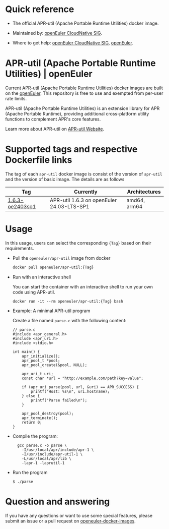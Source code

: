 # Quick reference

- The official APR-util (Apache Portable Runtime Utilities) docker image.

- Maintained by: [openEuler CloudNative SIG](https://gitee.com/openeuler/cloudnative).

- Where to get help: [openEuler CloudNative SIG](https://gitee.com/openeuler/cloudnative), [openEuler](https://gitee.com/openeuler/community).

# APR-util (Apache Portable Runtime Utilities) | openEuler
Current APR-util (Apache Portable Runtime Utilities) docker images are built on the [openEuler](https://repo.openeuler.org/). This repository is free to use and exempted from per-user rate limits.

APR-util (Apache Portable Runtime Utilities) is an extension library for APR (Apache Portable Runtime), providing additional cross-platform utility functions to complement APR's core features.

Learn more about APR-util on [APR-util Website](https://apr.apache.org/)⁠.

# Supported tags and respective Dockerfile links
The tag of each `apr-util` docker image is consist of the version of `apr-util` and the version of basic image. The details are as follows

|    Tag   |  Currently  |   Architectures  |
|----------|-------------|------------------|
|[1.6.3-oe2403sp1](https://gitee.com/openeuler/openeuler-docker-images/blob/master/Others/apr-util/1.6.3/24.03-lts-sp1/Dockerfile)| APR-util 1.6.3 on openEuler 24.03-LTS-SP1 | amd64, arm64 |

# Usage
In this usage, users can select the corresponding `{Tag}` based on their requirements.

- Pull the `openeuler/apr-util` image from docker

	```bash
	docker pull openeuler/apr-util:{Tag}
	```
 
- Run with an interactive shell

    You can start the container with an interactive shell to run your own code using APR-util.
    ```
    docker run -it --rm openeuler/apr-util:{Tag} bash
    ```
    
- Example: A minimal APR-util program

    Create a file named `parse.c` with the following content:
    ```
    // parse.c
    #include <apr_general.h>
    #include <apr_uri.h>
    #include <stdio.h>

    int main() {
        apr_initialize();
        apr_pool_t *pool;
        apr_pool_create(&pool, NULL);
    
        apr_uri_t uri;
        const char *url = "http://example.com/path?key=value";
        
        if (apr_uri_parse(pool, url, &uri) == APR_SUCCESS) {
            printf("Host: %s\n", uri.hostname);
        } else {
            printf("Parse failed\n");
        }
    
        apr_pool_destroy(pool);
        apr_terminate();
        return 0;
    }
    ```
    
- Compile the program:
    ```
      gcc parse.c -o parse \
        -I/usr/local/apr/include/apr-1 \
        -I/usr/include/apr-util-1 \
        -L/usr/local/apr/lib \
        -lapr-1 -laprutil-1
    ```
  
- Run the program
    ```
    $ ./parse
    ```
 
# Question and answering
If you have any questions or want to use some special features, please submit an issue or a pull request on [openeuler-docker-images](https://gitee.com/openeuler/openeuler-docker-images).